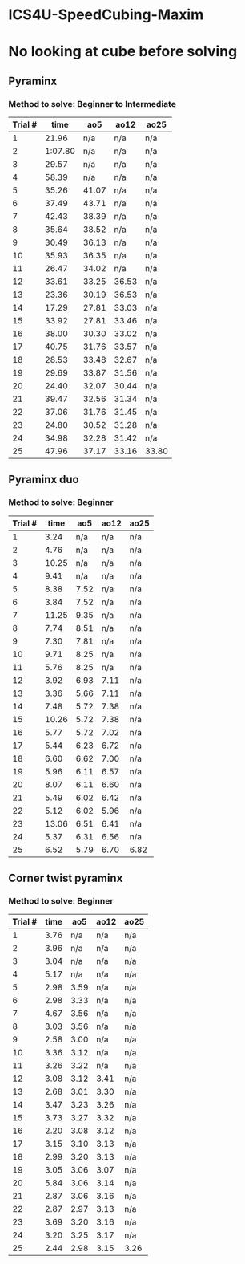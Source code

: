 <h1> ICS4U-SpeedCubing-Maxim </h1>

<h1> No looking at cube before solving </h1>

<h2> Pyraminx </h2> <h3> Method to solve: Beginner to Intermediate </h3>
  
|Trial #|time|ao5|ao12|ao25|
|-------|----|---|----|----|
|   1   |21.96|n/a|n/a|n/a|
|   2   |1:07.80|n/a|n/a|n/a|
|   3   |29.57|n/a|n/a|n/a|
|   4   |58.39|n/a|n/a|n/a|
|   5   |35.26|41.07|n/a|n/a|
|   6   |37.49|43.71|n/a|n/a|
|   7   |42.43|38.39|n/a|n/a|
|   8   |35.64|38.52|n/a|n/a|
|   9   |30.49|36.13|n/a|n/a|
|   10  |35.93|36.35|n/a|n/a|
|   11  |26.47|34.02|n/a|n/a|
|   12  |33.61|33.25|36.53|n/a|
|   13  |23.36|30.19|36.53|n/a|
|   14  |17.29|27.81|33.03|n/a|
|   15  |33.92|27.81|33.46|n/a|
|   16  |38.00|30.30|33.02|n/a|
|   17  |40.75|31.76|33.57|n/a|
|   18  |28.53|33.48|32.67|n/a|
|   19  |29.69|33.87|31.56|n/a|
|   20  |24.40|32.07|30.44|n/a|
|   21  |39.47|32.56|31.34|n/a|
|   22  |37.06|31.76|31.45|n/a|
|   23  |24.80|30.52|31.28|n/a|
|   24  |34.98|32.28|31.42|n/a|
|   25  |47.96|37.17|33.16|33.80|

<h2> Pyraminx duo </h2> <h3> Method to solve: Beginner </h3>

|Trial #|time|ao5|ao12|ao25|
|-------|----|---|----|----|
|   1   |3.24|n/a|n/a|n/a|
|   2   |4.76|n/a|n/a|n/a|
|   3   |10.25|n/a|n/a|n/a|
|   4   |9.41|n/a|n/a|n/a|
|   5   |8.38|7.52|n/a|n/a|
|   6   |3.84|7.52|n/a|n/a|
|   7   |11.25|9.35|n/a|n/a|
|   8   |7.74|8.51|n/a|n/a|
|   9   |7.30|7.81|n/a|n/a|
|   10  |9.71|8.25|n/a|n/a|
|   11  |5.76|8.25|n/a|n/a|
|   12  |3.92|6.93|7.11|n/a|
|   13  |3.36|5.66|7.11|n/a|
|   14  |7.48|5.72|7.38|n/a|
|   15  |10.26|5.72|7.38|n/a|
|   16  |5.77|5.72|7.02|n/a|
|   17  |5.44|6.23|6.72|n/a|
|   18  |6.60|6.62|7.00|n/a|
|   19  |5.96|6.11|6.57|n/a|
|   20  |8.07|6.11|6.60|n/a|
|   21  |5.49|6.02|6.42|n/a|
|   22  |5.12|6.02|5.96|n/a|
|   23  |13.06|6.51|6.41|n/a|
|   24  |5.37|6.31|6.56|n/a|
|   25  |6.52|5.79|6.70|6.82|
  
<h2> Corner twist pyraminx </h2> <h3> Method to solve: Beginner </h3>
  
|Trial #|time|ao5|ao12|ao25|
|-------|----|---|----|----|
|   1   |3.76|n/a|n/a|n/a|
|   2   |3.96|n/a|n/a|n/a|
|   3   |3.04|n/a|n/a|n/a|
|   4   |5.17|n/a|n/a|n/a|
|   5   |2.98|3.59|n/a|n/a|
|   6   |2.98|3.33|n/a|n/a|
|   7   |4.67|3.56|n/a|n/a|
|   8   |3.03|3.56|n/a|n/a|
|   9   |2.58|3.00|n/a|n/a|
|   10  |3.36|3.12|n/a|n/a|
|   11  |3.26|3.22|n/a|n/a|
|   12  |3.08|3.12|3.41|n/a|
|   13  |2.68|3.01|3.30|n/a|
|   14  |3.47|3.23|3.26|n/a|
|   15  |3.73|3.27|3.32|n/a|
|   16  |2.20|3.08|3.12|n/a|
|   17  |3.15|3.10|3.13|n/a|
|   18  |2.99|3.20|3.13|n/a|
|   19  |3.05|3.06|3.07|n/a|
|   20  |5.84|3.06|3.14|n/a|
|   21  |2.87|3.06|3.16|n/a|
|   22  |2.87|2.97|3.13|n/a|
|   23  |3.69|3.20|3.16|n/a|
|   24  |3.20|3.25|3.17|n/a|
|   25  |2.44|2.98|3.15|3.26|

